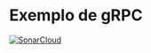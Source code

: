 # Exemplo de gRPC


[![SonarCloud](https://github.com/JulioSilva123/gRPC/actions/workflows/SonarCloud.yml/badge.svg)](https://github.com/JulioSilva123/gRPC/actions/workflows/SonarCloud.yml)
